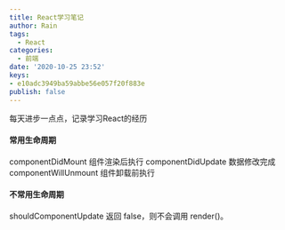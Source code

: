 ```yaml
---
title: React学习笔记
author: Rain
tags:
  - React
categories:
  - 前端
date: '2020-10-25 23:52'
keys: 
- e10adc3949ba59abbe56e057f20f883e
publish: false
---
```


<Boxx/>

每天进步一点点，记录学习React的经历

#### 常用生命周期

componentDidMount 组件渲染后执行
componentDidUpdate 数据修改完成
componentWillUnmount 组件卸载前执行

#### 不常用生命周期

shouldComponentUpdate 返回 false，则不会调用 render()。

<Vssue :title="$title" />